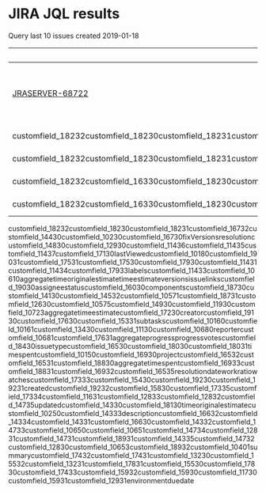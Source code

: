 # JIRA JQL results 
 Query last 10 issues created 2019-01-18
 
| Key | Icon | Requestor | Summary | 
| --- | --- | ---| --- | 
| [JRASERVER-68722](https://jira.atlassian.com/browse/JRASERVER-68722) | ![icon](https://jira.atlassian.com/secure/viewavatar?size=xsmall&avatarId=51505&avatarType=issuetype "Suggestion") | _by_ **Sandra Campbell**| Custom Field contexts - make it easier to edit them |
customfield_18232customfield_18230customfield_18231customfield_16732customfield_14430customfield_10230customfield_16730fixVersionsresolutioncustomfield_14830customfield_12930customfield_11436customfield_11435customfield_11437customfield_17130lastViewedcustomfield_10180customfield_19031customfield_17531customfield_17530customfield_17930customfield_11431customfield_11434customfield_17933labelscustomfield_11433customfield_10610aggregatetimeoriginalestimatetimeestimateversionsissuelinkscustomfield_19030assigneestatuscustomfield_16030componentscustomfield_18730customfield_14130customfield_14532customfield_10571customfield_18731customfield_12630customfield_10575customfield_14930customfield_11930customfield_10723aggregatetimeestimatecustomfield_17230creatorcustomfield_19130customfield_17630customfield_15331subtaskscustomfield_10160customfield_10161customfield_13430customfield_11130customfield_10680reportercustomfield_10681customfield_17631aggregateprogressprogressvotescustomfield_18430issuetypecustomfield_16530customfield_18030customfield_18031timespentcustomfield_10150customfield_16930projectcustomfield_16532customfield_16531customfield_18830aggregatetimespentcustomfield_16933customfield_18831customfield_16932customfield_16535resolutiondateworkratiowatchescustomfield_17333customfield_15430customfield_19230customfield_19231createdcustomfield_19232customfield_15830customfield_17335customfield_17334customfield_11631customfield_12833customfield_12832customfield_14735updatedcustomfield_14330customfield_18130timeoriginalestimatecustomfield_10250customfield_14333descriptioncustomfield_16632customfield_14334customfield_14331customfield_16630customfield_14332customfield_14733customfield_10650customfield_10651customfield_14734customfield_12831customfield_14731customfield_18931customfield_14335customfield_14732customfield_12830customfield_10653customfield_18932customfield_10401summarycustomfield_17432customfield_17431customfield_13230customfield_15532customfield_13231customfield_17831customfield_15530customfield_17830customfield_17433customfield_15932customfield_15930customfield_11730customfield_15931customfield_12931environmentduedate| [JRACLOUD-71387](https://jira.atlassian.com/browse/JRACLOUD-71387) | ![icon](https://jira.atlassian.com/secure/viewavatar?size=xsmall&avatarId=51493&avatarType=issuetype "Bug") | _by_ **Thiago Behm**| When uploading an attachment, Jira automatically adds the thumbnail markdown, even if thumbnails are disabled |
customfield_18232customfield_18230customfield_18231customfield_16732customfield_10230customfield_14430customfield_16730fixVersionsresolutioncustomfield_12930customfield_11436customfield_11435customfield_11437customfield_17130lastViewedcustomfield_10180customfield_17531customfield_19031customfield_17530customfield_17930prioritycustomfield_13730customfield_11431customfield_11434customfield_17933customfield_11433labelscustomfield_10610aggregatetimeoriginalestimatetimeestimateversionsissuelinkscustomfield_19030assigneestatuscustomfield_16030componentscustomfield_18730customfield_14130customfield_14532customfield_10571customfield_18731customfield_12630customfield_10575customfield_11930customfield_10723aggregatetimeestimatecustomfield_17230creatorcustomfield_17630customfield_19130customfield_15331subtaskscustomfield_10160customfield_10161customfield_11130customfield_13430customfield_10680reportercustomfield_17631aggregateprogressprogressvotescustomfield_18430issuetypecustomfield_16530customfield_18030customfield_18031timespentcustomfield_10150customfield_16930projectcustomfield_16532customfield_16531customfield_18830aggregatetimespentcustomfield_16933customfield_18831customfield_16932customfield_16535resolutiondateworkratiowatchescustomfield_17333customfield_15430customfield_19230customfield_19231createdcustomfield_19232customfield_15830customfield_17335customfield_17334customfield_11631customfield_12833customfield_12832customfield_14735updatedcustomfield_14330customfield_18130timeoriginalestimatecustomfield_10250customfield_14333customfield_16632descriptioncustomfield_14334customfield_14331customfield_16630customfield_14332customfield_10650customfield_14733customfield_10651customfield_14734customfield_12831customfield_14731customfield_18931customfield_14335customfield_12830customfield_10653customfield_14732customfield_18932customfield_10401summarycustomfield_17432customfield_17431customfield_13230customfield_19330customfield_15532customfield_13231customfield_17831customfield_15530customfield_17830customfield_17433customfield_15932customfield_15930customfield_11730customfield_15931customfield_12931environmentduedate| [CONFSERVER-57778](https://jira.atlassian.com/browse/CONFSERVER-57778) | ![icon](https://jira.atlassian.com/secure/viewavatar?size=xsmall&avatarId=51505&avatarType=issuetype "Suggestion") | _by_ **Darrel Lee**| I want to specify labels for the page created by the Create from Template macro |
customfield_18232customfield_16330customfield_18230customfield_18231customfield_16732customfield_14430customfield_10230customfield_12530customfield_16730fixVersionsresolutioncustomfield_12930customfield_10510customfield_11436customfield_11435customfield_11437customfield_17130lastViewedcustomfield_10180customfield_17531customfield_19031customfield_17530customfield_10580customfield_17930customfield_11431customfield_11434customfield_17933labelscustomfield_11433customfield_10610aggregatetimeoriginalestimatetimeestimateissuelinkscustomfield_19030assigneestatuscustomfield_16030componentscustomfield_18730customfield_14130customfield_12231customfield_12230customfield_10570customfield_14532customfield_18731customfield_12630customfield_10575customfield_14930customfield_10600customfield_11930aggregatetimeestimatecustomfield_17230creatorcustomfield_17630customfield_19130customfield_15331subtaskscustomfield_10160customfield_10161customfield_13430customfield_11130customfield_10680customfield_10560reportercustomfield_10440customfield_17631aggregateprogresscustomfield_13830progressvotescustomfield_18430customfield_16130issuetypecustomfield_18030customfield_16530customfield_10390customfield_18031timespentcustomfield_10150customfield_16930projectcustomfield_16532customfield_16531customfield_18830aggregatetimespentcustomfield_18831customfield_16933customfield_10432customfield_16932customfield_10433customfield_16535resolutiondateworkratiowatchescustomfield_17333customfield_15430customfield_19230customfield_19231createdcustomfield_19232customfield_15830customfield_17335customfield_17334customfield_11631customfield_12833customfield_12832customfield_14735updatedcustomfield_14330customfield_18130timeoriginalestimatecustomfield_10250customfield_14333descriptioncustomfield_16632customfield_14334customfield_14331customfield_16630customfield_14332customfield_14733customfield_10650customfield_10651customfield_14734customfield_18931customfield_12831customfield_14731customfield_14335customfield_18932customfield_14732customfield_12830customfield_10653summarycustomfield_17031customfield_17030customfield_17432customfield_17431customfield_13230customfield_15532customfield_17831customfield_13231customfield_17830customfield_15530customfield_13630customfield_17433customfield_15932customfield_15930customfield_15931customfield_11730customfield_12931environmentduedate| [CONFSERVER-57777](https://jira.atlassian.com/browse/CONFSERVER-57777) | ![icon](https://jira.atlassian.com/secure/viewavatar?size=xsmall&avatarId=51505&avatarType=issuetype "Suggestion") | _by_ **Darrel Lee**| Create from Template Macro should allow @currentUser or @remoteUser to be used in the Title field for page creation |
customfield_18232customfield_16330customfield_18230customfield_18231customfield_16732customfield_14430customfield_10230customfield_12530customfield_16730fixVersionsresolutioncustomfield_12930customfield_10510customfield_11436customfield_11435customfield_11437customfield_17130lastViewedcustomfield_10180customfield_17531customfield_19031customfield_17530customfield_10580customfield_17930customfield_11431customfield_11434customfield_17933labelscustomfield_11433customfield_10610aggregatetimeoriginalestimatetimeestimateissuelinkscustomfield_19030assigneestatuscustomfield_16030componentscustomfield_18730customfield_14130customfield_12231customfield_12230customfield_10570customfield_14532customfield_18731customfield_12630customfield_10575customfield_14930customfield_10600customfield_11930aggregatetimeestimatecustomfield_17230creatorcustomfield_17630customfield_19130customfield_15331subtaskscustomfield_10160customfield_10161customfield_13430customfield_11130customfield_10680customfield_10560reportercustomfield_10440customfield_17631aggregateprogresscustomfield_13830progressvotescustomfield_18430customfield_16130issuetypecustomfield_18030customfield_16530customfield_10390customfield_18031timespentcustomfield_10150customfield_16930projectcustomfield_16532customfield_16531customfield_18830aggregatetimespentcustomfield_18831customfield_16933customfield_10432customfield_16932customfield_10433customfield_16535resolutiondateworkratiowatchescustomfield_17333customfield_15430customfield_19230customfield_19231createdcustomfield_19232customfield_15830customfield_17335customfield_17334customfield_11631customfield_12833customfield_12832customfield_14735updatedcustomfield_14330customfield_18130timeoriginalestimatecustomfield_10250customfield_14333descriptioncustomfield_16632customfield_14334customfield_14331customfield_16630customfield_14332customfield_14733customfield_10650customfield_10651customfield_14734customfield_18931customfield_12831customfield_14731customfield_14335customfield_18932customfield_14732customfield_12830customfield_10653summarycustomfield_17031customfield_17030customfield_17432customfield_17431customfield_13230customfield_15532customfield_17831customfield_13231customfield_17830customfield_15530customfield_13630customfield_17433customfield_15932customfield_15930customfield_15931customfield_11730customfield_12931environmentduedate| [JRASERVER-68721](https://jira.atlassian.com/browse/JRASERVER-68721) | ![icon](https://jira.atlassian.com/secure/viewavatar?size=xsmall&avatarId=51505&avatarType=issuetype "Suggestion") | _by_ **Resty Bagotchay**| HIPAA Compliance |
customfield_18232customfield_18230customfield_18231customfield_16732customfield_14430customfield_10230customfield_16730fixVersionsresolutioncustomfield_14830customfield_12930customfield_11436customfield_11435customfield_11437customfield_17130lastViewedcustomfield_10180customfield_19031customfield_17531customfield_17530customfield_17930customfield_11431customfield_11434customfield_17933labelscustomfield_11433customfield_10610aggregatetimeoriginalestimatetimeestimateversionsissuelinkscustomfield_19030assigneestatuscustomfield_16030componentscustomfield_18730customfield_14130customfield_14532customfield_10571customfield_18731customfield_12630customfield_10575customfield_14930customfield_11930customfield_10723aggregatetimeestimatecustomfield_17230creatorcustomfield_19130customfield_17630customfield_15331subtaskscustomfield_10160customfield_10161customfield_13430customfield_11130customfield_10680reportercustomfield_10681customfield_17631aggregateprogressprogressvotescustomfield_18430issuetypecustomfield_16530customfield_18030customfield_18031timespentcustomfield_10150customfield_16930projectcustomfield_16532customfield_16531customfield_18830aggregatetimespentcustomfield_16933customfield_18831customfield_16932customfield_16535resolutiondateworkratiowatchescustomfield_17333customfield_15430customfield_19230customfield_19231createdcustomfield_19232customfield_15830customfield_17335customfield_17334customfield_11631customfield_12833customfield_12832customfield_14735updatedcustomfield_14330customfield_18130timeoriginalestimatecustomfield_10250customfield_14333descriptioncustomfield_16632customfield_14334customfield_14331customfield_16630customfield_14332customfield_14733customfield_10650customfield_10651customfield_14734customfield_12831customfield_14731customfield_18931customfield_14335customfield_14732customfield_12830customfield_10653customfield_18932customfield_10401summarycustomfield_17432customfield_17431customfield_13230customfield_15532customfield_13231customfield_17831customfield_15530customfield_17830customfield_17433customfield_15932customfield_15930customfield_11730customfield_15931customfield_12931environmentduedate